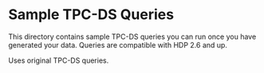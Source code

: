 Sample TPC-DS Queries
=====================

This directory contains sample TPC-DS queries you can run once you have generated your data. Queries are compatible with HDP 2.6 and up.

Uses original TPC-DS queries.


